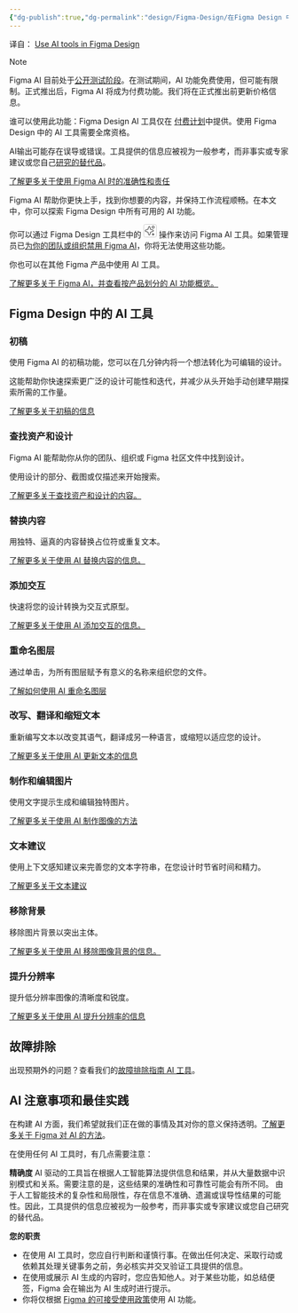 ```yaml
---
{"dg-publish":true,"dg-permalink":"design/Figma-Design/在Figma Design 中使用AI工具","permalink":"/design/Figma-Design/在Figma Design 中使用AI工具/","metatags":{"description":"Before you start Who can use this feature","og:site_name":"DavonOs","og:title":"在Figma Design 中使用AI工具","og:type":"article","og:url":"https://zuji.eu.org/design/Figma-Design/在Figma Design 中使用AI工具","og:image":"https://help.figma.com/hc/theming_assets/01HZFG1N1QJPKABHT3PHQQ0J9J","og:image: width":"200","og:image: alt":"articlecover","og:locale":"zh_cn"},"tags":["Design/UI/Figma"],"dgShowInlineTitle":true,"created":"2025-06-04 20:29","updated":"2025-07-21 21:22"}
---
```


译自： [Use AI tools in Figma Design](https://help.figma.com/hc/en-us/articles/23870272542231-Use-AI-tools-in-Figma-Design)

> [!Note] 
> Figma AI 目前处于[公开测试阶段](https://help.figma.com/hc/en-us/articles/4406787442711)。在测试期间，AI 功能免费使用，但可能有限制。正式推出后，Figma AI 将成为付费功能。我们将在正式推出前更新价格信息。

谁可以使用此功能：Figma Design AI 工具仅在 [付费计划](https://help.figma.com/hc/en-us/articles/360040328273-Choose-a-Figma-Plan)中提供。使用 Figma Design 中的 AI 工具需要全席资格。

AI输出可能存在误导或错误。工具提供的信息应被视为一般参考，而非事实或专家建议或您自己[研究的替代品](http://research.AI)。

[了解更多关于使用 Figma AI 时的准确性和责任](https://help.figma.com/hc/en-us/articles/23870272542231-Use-AI-tools-in-Figma-Design#h_01J0XZS1AZ6K0P3DCJ5Q44239E)

Figma AI 帮助你更快上手，找到你想要的内容，并保持工作流程顺畅。在本文中，你可以探索 Figma Design 中所有可用的 AI 功能。

你可以通过 Figma Design 工具栏中的 <svg width="24" height="24" viewBox="0 0 24 24" fill="none" xmlns="http://www.w3.org/2000/svg"><rect x="0.5" y="0.5" width="23" height="23" rx="3" stroke="#CCCCCC" stroke-width="1" fill="none" /><path fill-rule="evenodd" clip-rule="evenodd" d="M19.9999 5.5C19.9999 6.88071 18.8806 8 17.4999 8C16.1192 8 14.9999 6.88071 14.9999 5.5C14.9999 4.11929 16.1192 3 17.4999 3C18.8806 3 19.9999 4.11929 19.9999 5.5ZM17.4999 7C18.3283 7 18.9999 6.32843 18.9999 5.5C18.9999 4.67157 18.3283 4 17.4999 4C16.6715 4 15.9999 4.67157 15.9999 5.5C15.9999 6.32843 16.6715 7 17.4999 7ZM17.4999 16C17.776 16 17.9999 16.2239 17.9999 16.5V18H19.4999C19.776 18 19.9999 18.2239 19.9999 18.5C19.9999 18.7761 19.776 19 19.4999 19H17.9999V20.5C17.9999 20.7761 17.776 21 17.4999 21C17.2237 21 16.9999 20.7761 16.9999 20.5V19H15.4999C15.2237 19 14.9999 18.7761 14.9999 18.5C14.9999 18.2239 15.2237 18 15.4999 18H16.9999V16.5C16.9999 16.2239 17.2237 16 17.4999 16ZM8.82966 5.26071L7.71265 9.17021L3.7873 10.3008L4.06406 11.2617L3.7873 10.3008C2.08488 10.7911 2.09201 13.2059 3.79731 13.6861L7.71372 14.7891L8.82966 18.6948C9.31595 20.3968 11.7279 20.3968 12.2142 18.6948L13.3308 14.7867L17.239 13.6701C18.941 13.1838 18.941 10.7718 17.239 10.2855L13.3308 9.16888L12.2142 5.26071C11.7279 3.55872 9.31595 3.55872 8.82966 5.26071ZM4.06839 12.7236C3.33201 12.5162 3.32893 11.4734 4.06406 11.2617L8.52193 9.97778L9.79119 5.53543C10.0012 4.80048 11.0427 4.80048 11.2527 5.53543L12.5219 9.97778L16.9643 11.247C17.6992 11.457 17.6992 12.4985 16.9643 12.7085L12.5219 13.9778L11.2527 18.4201C11.0427 19.1551 10.0012 19.1551 9.79119 18.4201L8.52193 13.9778L4.06839 12.7236Z" fill="currentColor" fill-opacity="0.9"/>
</svg> 操作来访问 Figma AI 工具。如果管理员已[为你的团队或组织禁用 Figma AI](https://help.figma.com/hc/en-us/articles/17725942479127)，你将无法使用这些功能。

你也可以在其他 Figma 产品中使用 AI 工具。

[了解更多关于 Figma AI，并查看按产品划分的 AI 功能概览。](https://help.figma.com/hc/en-us/articles/24039793359767-About-Figma-AI)
## Figma Design 中的 AI 工具

### 初稿

使用 Figma AI 的初稿功能，您可以在几分钟内将一个想法转化为可编辑的设计。

这能帮助你快速探索更广泛的设计可能性和迭代，并减少从头开始手动创建早期探索所需的工作量。

[了解更多关于初稿的信息](https://help.figma.com/hc/en-us/articles/23955143044247)
### 查找资产和设计

Figma AI 能帮助你从你的团队、组织或 Figma 社区文件中找到设计。

使用设计的部分、截图或仅描述来开始搜索。

[了解更多关于查找资产和设计的内容。](https://help.figma.com/hc/en-us/articles/24037716110615)
### 替换内容

用独特、逼真的内容替换占位符或重复文本。

[了解更多关于使用 AI 替换内容的信息。](https://help.figma.com/hc/en-us/articles/23796390206743-Replace-content-with-AI)

### 添加交互

快速将您的设计转换为交互式原型。

[了解更多关于使用 AI 添加交互的信息。](https://help.figma.com/hc/en-us/articles/24004778051479-Make-a-prototype-with-AI)

### 重命名图层

通过单击，为所有图层赋予有意义的名称来组织您的文件。

[了解如何使用 AI 重命名图层](https://help.figma.com/hc/en-us/articles/24004711129879-Rename-layers-with-AI)

### 改写、翻译和缩短文本

重新编写文本以改变其语气，翻译成另一种语言，或缩短以适应您的设计。

[了解更多关于使用 AI 更新文本的信息](https://help.figma.com/hc/en-us/articles/24004868368919)
### 制作和编辑图片

使用文字提示生成和编辑独特图片。

[了解更多关于使用 AI 制作图像的方法](https://help.figma.com/hc/en-us/articles/24004542669463)
### 文本建议

使用上下文感知建议来完善您的文本字符串，在您设计时节省时间和精力。

[了解更多关于文本建议](https://help.figma.com/hc/articles/31326388366871)

### 移除背景

移除图片背景以突出主体。

[了解更多关于使用 AI 移除图像背景的信息。](https://help.figma.com/hc/en-us/articles/24004542669463)
### 提升分辨率

提升低分辨率图像的清晰度和锐度。

[了解更多关于使用 AI 提升分辨率的信息](https://help.figma.com/hc/en-us/articles/24004542669463)

## 故障排除

出现预期外的问题？查看我们的[故障排除指南 AI 工具](https://help.figma.com/hc/en-us/articles/24142105480343)。

## AI 注意事项和最佳实践

在构建 AI 方面，我们希望就我们正在做的事情及其对你的意义保持透明。[了解更多关于 Figma 对 AI 的方法](https://www.figma.com/ai/our-approach)。

在使用任何 AI 工具时，有几点需要注意：

**精确度**
AI 驱动的工具旨在根据人工智能算法提供信息和结果，并从大量数据中识别模式和关系。需要注意的是，这些结果的准确性和可靠性可能会有所不同。
由于人工智能技术的复杂性和局限性，存在信息不准确、遗漏或误导性结果的可能性。因此，工具提供的信息应被视为一般参考，而非事实或专家建议或您自己研究的替代品。

**您的职责**
- 在使用 AI 工具时，您应自行判断和谨慎行事。在做出任何决定、采取行动或依赖其处理关键事务之前，务必核实并交叉验证工具提供的信息。
- 在使用或展示 AI 生成的内容时，您应告知他人。对于某些功能，如总结便签，Figma 会在输出为 AI 生成时进行提示。
- 你将仅根据 [Figma 的可接受使用政策](https://www.figma.com/legal/aup/)使用 AI 功能。